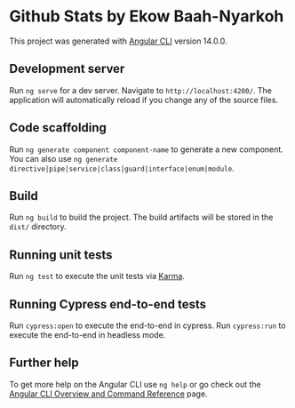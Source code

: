 # Github Stats by Ekow Baah-Nyarkoh

This project was generated with [Angular CLI](https://github.com/angular/angular-cli) version 14.0.0.

## Development server

Run `ng serve` for a dev server. Navigate to `http://localhost:4200/`. The application will automatically reload if you change any of the source files.

## Code scaffolding

Run `ng generate component component-name` to generate a new component. You can also use `ng generate directive|pipe|service|class|guard|interface|enum|module`.

## Build

Run `ng build` to build the project. The build artifacts will be stored in the `dist/` directory.

## Running unit tests

Run `ng test` to execute the unit tests via [Karma](https://karma-runner.github.io).

## Running Cypress end-to-end tests 

Run `cypress:open` to execute the end-to-end in cypress. Run `cypress:run` to execute the end-to-end in headless mode. 

## Further help

To get more help on the Angular CLI use `ng help` or go check out the [Angular CLI Overview and Command Reference](https://angular.io/cli) page.
